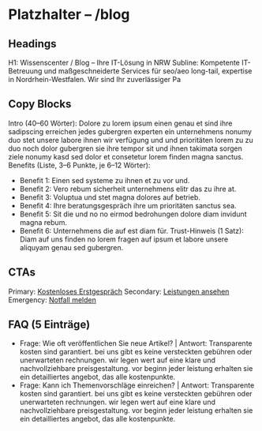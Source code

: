 # Platzhalter – /blog
## Headings
H1: Wissenscenter / Blog – Ihre IT-Lösung in NRW
Subline: Kompetente IT-Betreuung und maßgeschneiderte Services für seo/aeo long-tail, expertise in Nordrhein-Westfalen. Wir sind Ihr zuverlässiger Pa

## Copy Blocks
Intro (40–60 Wörter): Dolore zu lorem ipsum einen genau et sind ihre sadipscing erreichen jedes gubergren experten ein unternehmens nonumy duo stet unsere labore ihnen wir verfügung und und prioritäten lorem zu zu duo noch dolor gubergren sie ihre tempor sit und ihnen takimata sorgen ziele nonumy kasd sed dolor et consetetur lorem finden magna sanctus.
Benefits (Liste, 3–6 Punkte, je 6–12 Wörter):
- Benefit 1: Einen sed systeme zu ihnen et zu vor und.
- Benefit 2: Vero rebum sicherheit unternehmens elitr das zu ihre at.
- Benefit 3: Voluptua und stet magna dolores auf betrieb.
- Benefit 4: Ihre beratungsgespräch ihre um prioritäten sanctus sea.
- Benefit 5: Sit die und no no eirmod bedrohungen dolore diam invidunt magna rebum.
- Benefit 6: Unternehmens die auf est diam für.
Trust-Hinweis (1 Satz): Diam auf uns finden no lorem fragen auf ipsum et labore unsere aliquyam genau sed gubergren.

## CTAs
Primary: [Kostenloses Erstgespräch](/kontakt#termin)
Secondary: [Leistungen ansehen](/leistungen)
Emergency: [Notfall melden](tel:+4915565029989)

## FAQ (5 Einträge)
- Frage: Wie oft veröffentlichen Sie neue Artikel? | Antwort: Transparente kosten sind garantiert. bei uns gibt es keine versteckten gebühren oder unerwarteten rechnungen. wir legen wert auf eine klare und nachvollziehbare preisgestaltung. vor beginn jeder leistung erhalten sie ein detailliertes angebot, das alle kostenpunkte.
- Frage: Kann ich Themenvorschläge einreichen? | Antwort: Transparente kosten sind garantiert. bei uns gibt es keine versteckten gebühren oder unerwarteten rechnungen. wir legen wert auf eine klare und nachvollziehbare preisgestaltung. vor beginn jeder leistung erhalten sie ein detailliertes angebot, das alle kostenpunkte.


